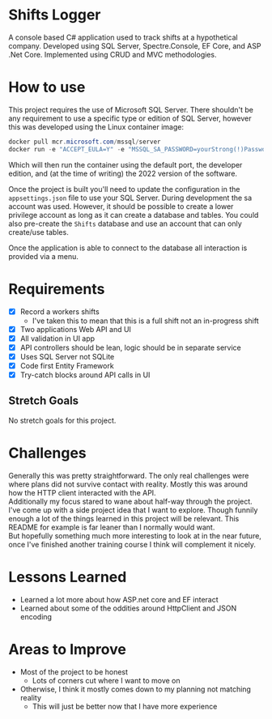 # Shifts Logger

A console based C# application used to track shifts at a hypothetical company. Developed using SQL Server,
Spectre.Console, EF Core, and ASP .Net Core. Implemented using CRUD and MVC methodologies.

# How to use

This project requires the use of Microsoft SQL Server. There shouldn't be any requirement to use a specific type or
edition of SQL Server, however this was developed using the Linux container image:

``` powershell
docker pull mcr.microsoft.com/mssql/server
docker run -e "ACCEPT_EULA=Y" -e "MSSQL_SA_PASSWORD=yourStrong(!)Password" -p 1433:1433 -d mcr.microsoft.com/mssql/server
```

Which will then run the container using the default port, the developer edition, and (at the time of writing) the 2022
version of the software.

Once the project is built you'll need to update the configuration in the `appsettings.json` file to use your SQL
Server. During development the sa account was used. However, it should be possible to create a lower privilege account
as long as it can create a database and tables. You could also pre-create the `Shifts` database and use an account
that can only create/use tables.

Once the application is able to connect to the database all interaction is provided via a menu.

# Requirements

- [X] Record a workers shifts
  - I've taken this to mean that this is a full shift not an in-progress shift
- [X] Two applications Web API and UI
- [X] All validation in UI app
- [X] API controllers should be lean, logic should be in separate service
- [X] Uses SQL Server not SQLite
- [X] Code first Entity Framework
- [X] Try-catch blocks around API calls in UI

## Stretch Goals

No stretch goals for this project.

# Challenges

Generally this was pretty straightforward. The only real challenges were where plans did not survive
contact with reality. Mostly this was around how the HTTP client interacted with the API.  
Additionally my focus stared to wane about half-way through the project. I've come up with a side project
idea that I want to explore. Though funnily enough a lot of the things learned in this project will be 
relevant. This README for example is far leaner than I normally would want.  
But hopefully something much more interesting to look at in the near future, once I've finished another 
training course I think will complement it nicely.

# Lessons Learned

- Learned a lot more about how ASP.net core and EF interact
- Learned about some of the oddities around HttpClient and JSON encoding

# Areas to Improve

- Most of the project to be honest
  - Lots of corners cut where I want to move on
- Otherwise, I think it mostly comes down to my planning not matching reality
  - This will just be better now that I have more experience

